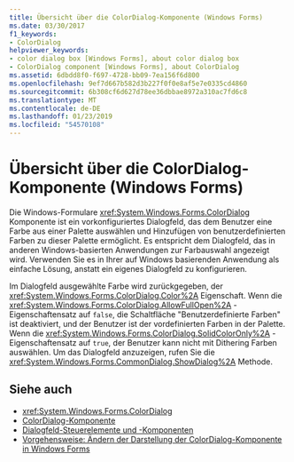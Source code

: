 ```yaml
---
title: Übersicht über die ColorDialog-Komponente (Windows Forms)
ms.date: 03/30/2017
f1_keywords:
- ColorDialog
helpviewer_keywords:
- color dialog box [Windows Forms], about color dialog box
- ColorDialog component [Windows Forms], about ColorDialog
ms.assetid: 6dbdd8f0-f697-4728-bb09-7ea156f6d800
ms.openlocfilehash: 9ef7d667b582d3b227f0f0e8af5e7e0335cd4860
ms.sourcegitcommit: 6b308cf6d627d78ee36dbbae8972a310ac7fd6c8
ms.translationtype: MT
ms.contentlocale: de-DE
ms.lasthandoff: 01/23/2019
ms.locfileid: "54570108"
---
```

# <a name="colordialog-component-overview-windows-forms"></a>Übersicht über die ColorDialog-Komponente (Windows Forms)
Die Windows-Formulare <xref:System.Windows.Forms.ColorDialog> Komponente ist ein vorkonfiguriertes Dialogfeld, das dem Benutzer eine Farbe aus einer Palette auswählen und Hinzufügen von benutzerdefinierten Farben zu dieser Palette ermöglicht. Es entspricht dem Dialogfeld, das in anderen Windows-basierten Anwendungen zur Farbauswahl angezeigt wird. Verwenden Sie es in Ihrer auf Windows basierenden Anwendung als einfache Lösung, anstatt ein eigenes Dialogfeld zu konfigurieren.  
  
 Im Dialogfeld ausgewählte Farbe wird zurückgegeben, der <xref:System.Windows.Forms.ColorDialog.Color%2A> Eigenschaft. Wenn die <xref:System.Windows.Forms.ColorDialog.AllowFullOpen%2A> -Eigenschaftensatz auf `false`, die Schaltfläche "Benutzerdefinierte Farben" ist deaktiviert, und der Benutzer ist der vordefinierten Farben in der Palette. Wenn die <xref:System.Windows.Forms.ColorDialog.SolidColorOnly%2A> -Eigenschaftensatz auf `true`, der Benutzer kann nicht mit Dithering Farben auswählen. Um das Dialogfeld anzuzeigen, rufen Sie die <xref:System.Windows.Forms.CommonDialog.ShowDialog%2A> Methode.  
  
## <a name="see-also"></a>Siehe auch
- <xref:System.Windows.Forms.ColorDialog>
- [ColorDialog-Komponente](../../../../docs/framework/winforms/controls/colordialog-component-windows-forms.md)
- [Dialogfeld-Steuerelemente und -Komponenten](../../../../docs/framework/winforms/controls/dialog-box-controls-and-components-windows-forms.md)
- [Vorgehensweise: Ändern der Darstellung der ColorDialog-Komponente in Windows Forms](../../../../docs/framework/winforms/controls/how-to-change-the-appearance-of-the-windows-forms-colordialog-component.md)
